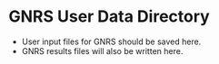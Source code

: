 # GNRS User Data Directory

* User input files for GNRS should be saved here.
* GNRS results files will also be written here.
